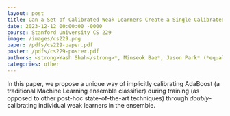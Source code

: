 ```yaml
---
layout: post
title: Can a Set of Calibrated Weak Learners Create a Single Calibrated Strong Learner?
date: 2023-12-12 00:00:00 -0000
course: Stanford University CS 229
image: /images/cs229.png
paper: /pdfs/cs229-paper.pdf
poster: /pdfs/cs229-poster.pdf
authors: <strong>Yash Shah</strong>*, Minseok Bae*, Jason Park* (*equal contribution)
categories: other
---
```

In this paper, we propose a unique way of implicitly calibrating AdaBoost (a traditional Machine Learning ensemble classifier) during training (as opposed to other post-hoc state-of-the-art techniques) through <em>doubly</em>-calibrating individual weak learners in the ensemble.